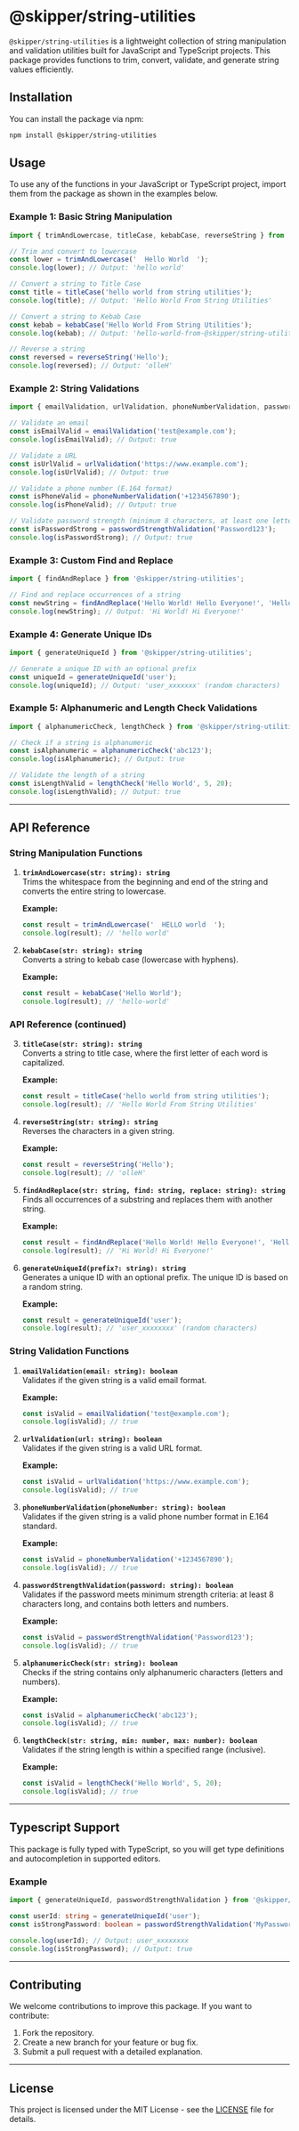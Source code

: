 # @skipper/string-utilities

`@skipper/string-utilities` is a lightweight collection of string manipulation and validation utilities built for JavaScript and TypeScript projects. This package provides functions to trim, convert, validate, and generate string values efficiently.

## Installation

You can install the package via npm:

```bash
npm install @skipper/string-utilities
```

## Usage

To use any of the functions in your JavaScript or TypeScript project, import them from the package as shown in the examples below.

### Example 1: Basic String Manipulation

```typescript
import { trimAndLowercase, titleCase, kebabCase, reverseString } from '@skipper/string-utilities';

// Trim and convert to lowercase
const lower = trimAndLowercase('  Hello World  ');
console.log(lower); // Output: 'hello world'

// Convert a string to Title Case
const title = titleCase('hello world from string utilities');
console.log(title); // Output: 'Hello World From String Utilities'

// Convert a string to Kebab Case
const kebab = kebabCase('Hello World From String Utilities');
console.log(kebab); // Output: 'hello-world-from-@skipper/string-utilities'

// Reverse a string
const reversed = reverseString('Hello');
console.log(reversed); // Output: 'olleH'
```

### Example 2: String Validations

```typescript
import { emailValidation, urlValidation, phoneNumberValidation, passwordStrengthValidation } from '@skipper/string-utilities';

// Validate an email
const isEmailValid = emailValidation('test@example.com');
console.log(isEmailValid); // Output: true

// Validate a URL
const isUrlValid = urlValidation('https://www.example.com');
console.log(isUrlValid); // Output: true

// Validate a phone number (E.164 format)
const isPhoneValid = phoneNumberValidation('+1234567890');
console.log(isPhoneValid); // Output: true

// Validate password strength (minimum 8 characters, at least one letter and one number)
const isPasswordStrong = passwordStrengthValidation('Password123');
console.log(isPasswordStrong); // Output: true
```

### Example 3: Custom Find and Replace

```typescript
import { findAndReplace } from '@skipper/string-utilities';

// Find and replace occurrences of a string
const newString = findAndReplace('Hello World! Hello Everyone!', 'Hello', 'Hi');
console.log(newString); // Output: 'Hi World! Hi Everyone!'
```

### Example 4: Generate Unique IDs

```typescript
import { generateUniqueId } from '@skipper/string-utilities';

// Generate a unique ID with an optional prefix
const uniqueId = generateUniqueId('user');
console.log(uniqueId); // Output: 'user_xxxxxxx' (random characters)
```

### Example 5: Alphanumeric and Length Check Validations

```typescript
import { alphanumericCheck, lengthCheck } from '@skipper/string-utilities';

// Check if a string is alphanumeric
const isAlphanumeric = alphanumericCheck('abc123');
console.log(isAlphanumeric); // Output: true

// Validate the length of a string
const isLengthValid = lengthCheck('Hello World', 5, 20);
console.log(isLengthValid); // Output: true
```

---

## API Reference

### String Manipulation Functions

1. **`trimAndLowercase(str: string): string`**  
   Trims the whitespace from the beginning and end of the string and converts the entire string to lowercase.

   **Example:**
   ```typescript
   const result = trimAndLowercase('  HELLO world  ');
   console.log(result); // 'hello world'
   ```

2. **`kebabCase(str: string): string`**  
   Converts a string to kebab case (lowercase with hyphens).

   **Example:**
   ```typescript
   const result = kebabCase('Hello World');
   console.log(result); // 'hello-world'
   ```

### API Reference (continued)

3. **`titleCase(str: string): string`**  
   Converts a string to title case, where the first letter of each word is capitalized.

   **Example:**
   ```typescript
   const result = titleCase('hello world from string utilities');
   console.log(result); // 'Hello World From String Utilities'
   ```

4. **`reverseString(str: string): string`**  
   Reverses the characters in a given string.

   **Example:**
   ```typescript
   const result = reverseString('Hello');
   console.log(result); // 'olleH'
   ```

5. **`findAndReplace(str: string, find: string, replace: string): string`**  
   Finds all occurrences of a substring and replaces them with another string.

   **Example:**
   ```typescript
   const result = findAndReplace('Hello World! Hello Everyone!', 'Hello', 'Hi');
   console.log(result); // 'Hi World! Hi Everyone!'
   ```

6. **`generateUniqueId(prefix?: string): string`**  
   Generates a unique ID with an optional prefix. The unique ID is based on a random string.

   **Example:**
   ```typescript
   const result = generateUniqueId('user');
   console.log(result); // 'user_xxxxxxxx' (random characters)
   ```

### String Validation Functions

1. **`emailValidation(email: string): boolean`**  
   Validates if the given string is a valid email format.

   **Example:**
   ```typescript
   const isValid = emailValidation('test@example.com');
   console.log(isValid); // true
   ```

2. **`urlValidation(url: string): boolean`**  
   Validates if the given string is a valid URL format.

   **Example:**
   ```typescript
   const isValid = urlValidation('https://www.example.com');
   console.log(isValid); // true
   ```

3. **`phoneNumberValidation(phoneNumber: string): boolean`**  
   Validates if the given string is a valid phone number format in E.164 standard.

   **Example:**
   ```typescript
   const isValid = phoneNumberValidation('+1234567890');
   console.log(isValid); // true
   ```

4. **`passwordStrengthValidation(password: string): boolean`**  
   Validates if the password meets minimum strength criteria: at least 8 characters long, and contains both letters and numbers.

   **Example:**
   ```typescript
   const isValid = passwordStrengthValidation('Password123');
   console.log(isValid); // true
   ```

5. **`alphanumericCheck(str: string): boolean`**  
   Checks if the string contains only alphanumeric characters (letters and numbers).

   **Example:**
   ```typescript
   const isValid = alphanumericCheck('abc123');
   console.log(isValid); // true
   ```

6. **`lengthCheck(str: string, min: number, max: number): boolean`**  
   Validates if the string length is within a specified range (inclusive).

   **Example:**
   ```typescript
   const isValid = lengthCheck('Hello World', 5, 20);
   console.log(isValid); // true
   ```

---

## Typescript Support

This package is fully typed with TypeScript, so you will get type definitions and autocompletion in supported editors.

### Example

```typescript
import { generateUniqueId, passwordStrengthValidation } from '@skipper/string-utilities';

const userId: string = generateUniqueId('user');
const isStrongPassword: boolean = passwordStrengthValidation('MyPassword123');

console.log(userId); // Output: user_xxxxxxxx
console.log(isStrongPassword); // Output: true
```

---

## Contributing

We welcome contributions to improve this package. If you want to contribute:

1. Fork the repository.
2. Create a new branch for your feature or bug fix.
3. Submit a pull request with a detailed explanation.

---

## License

This project is licensed under the MIT License - see the [LICENSE](LICENSE) file for details.